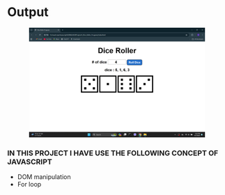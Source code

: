 <h1>Output</h1>
<p align="center">
  <img src="output1.png" alt="" width="80%">
</p>

<h3>IN THIS PROJECT I HAVE USE THE FOLLOWING CONCEPT OF JAVASCRIPT</h3>
<ul>
  <li>DOM manipulation</li>
  <li>For loop</li>
</ul>


